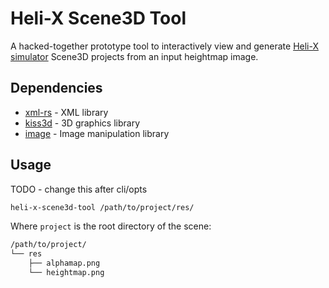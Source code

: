 # Heli-X Scene3D Tool

A hacked-together prototype tool to interactively view and generate
[Heli-X simulator](http://www.heli-x.info) Scene3D projects from an input heightmap image.

## Dependencies

- [xml-rs](https://netvl.github.io/xml-rs/xml/index.html) - XML library
- [kiss3d](http://kiss3d.org/doc/kiss3d/) - 3D graphics library
- [image](https://github.com/PistonDevelopers/image) - Image manipulation library

## Usage

TODO - change this after cli/opts

```bash
heli-x-scene3d-tool /path/to/project/res/
```

Where `project` is the root directory of the scene:

```bash
/path/to/project/
└── res
    ├── alphamap.png
    └── heightmap.png
```
